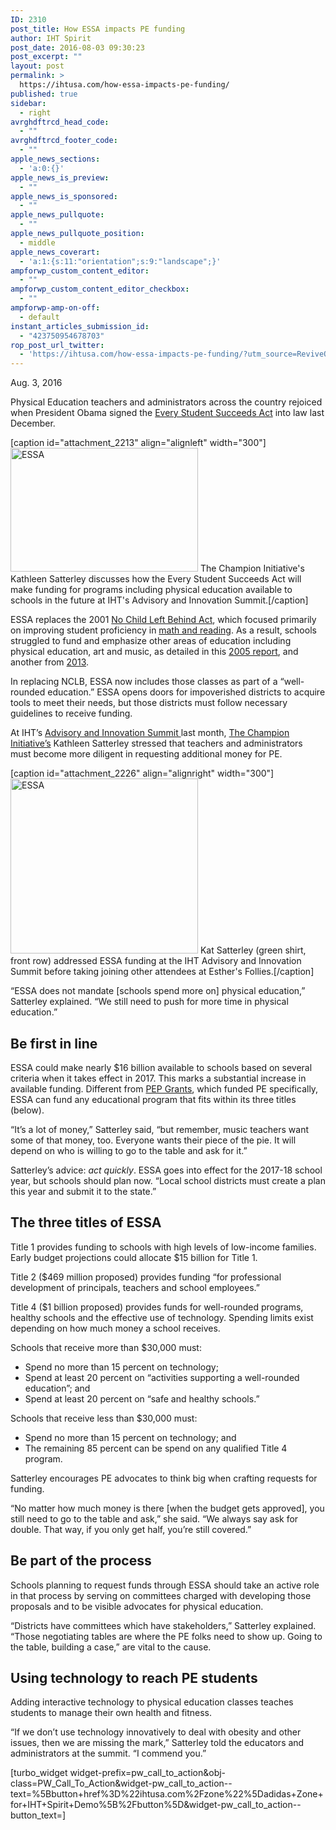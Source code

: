 ```yaml
---
ID: 2310
post_title: How ESSA impacts PE funding
author: IHT Spirit
post_date: 2016-08-03 09:30:23
post_excerpt: ""
layout: post
permalink: >
  https://ihtusa.com/how-essa-impacts-pe-funding/
published: true
sidebar:
  - right
avrghdftrcd_head_code:
  - ""
avrghdftrcd_footer_code:
  - ""
apple_news_sections:
  - 'a:0:{}'
apple_news_is_preview:
  - ""
apple_news_is_sponsored:
  - ""
apple_news_pullquote:
  - ""
apple_news_pullquote_position:
  - middle
apple_news_coverart:
  - 'a:1:{s:11:"orientation";s:9:"landscape";}'
ampforwp_custom_content_editor:
  - ""
ampforwp_custom_content_editor_checkbox:
  - ""
ampforwp-amp-on-off:
  - default
instant_articles_submission_id:
  - "423750954678703"
rop_post_url_twitter:
  - 'https://ihtusa.com/how-essa-impacts-pe-funding/?utm_source=ReviveOldPost&utm_medium=social&utm_campaign=ReviveOldPost'
---
```

<span style="font-weight: 400;">Aug. 3, 2016</span>

<span style="font-weight: 400;">Physical Education teachers and administrators across the country rejoiced when President Obama signed the <a href="http://www.ed.gov/essa?src=rn" target="_blank" rel="noopener noreferrer">Every Student Succeeds Act</a> </span><span style="font-weight: 400;">into law last December.</span>

[caption id="attachment_2213" align="alignleft" width="300"]<a href="https://ihtusa.com/wp-content/uploads/2016/07/KatSatt.jpg"><img class="wp-image-2213 size-medium" src="https://ihtusa.com/wp-content/uploads/2016/07/KatSatt-300x198.jpg" alt="ESSA" width="300" height="198" /></a> The Champion Initiative's Kathleen Satterley discusses how the Every Student Succeeds Act will make funding for programs including physical education available to schools in the future at IHT's Advisory and Innovation Summit.[/caption]

<span style="font-weight: 400;">ESSA replaces the 2001 <a href="http://www2.ed.gov/nclb/overview/intro/execsumm.html" target="_blank" rel="noopener noreferrer">No Child Left Behind Act</a>, which focused primarily on improving student proficiency in <a href="http://www.npr.org/sections/ed/2015/10/27/443110755/no-child-left-behind-what-worked-what-didnt" target="_blank" rel="noopener noreferrer">math and reading</a></span><span style="font-weight: 400;">. As a result, schools struggled to fund and emphasize other areas of education including physical education, art and music, as detailed in this <a href="http://news.healingwell.com/index.php?p=news1&amp;id=525549" target="_blank" rel="noopener noreferrer">2005 report</a></span><span style="font-weight: 400;">, and another from <a href="http://www.learningfirst.org/cutting-physical-education-and-recess-troubling-trends-and-how-you-can-help" target="_blank" rel="noopener noreferrer">2013</a></span><span style="font-weight: 400;">.</span><!--more-->

<span style="font-weight: 400;">In replacing NCLB, ESSA now includes those classes as part of a “well-rounded education.” ESSA opens doors for impoverished districts to acquire tools to meet their needs, but those districts must follow necessary guidelines to receive funding. </span>

<span style="font-weight: 400;">At IHT’s <a href="https://ihtusa.com/advisory-summit-brings-pe-leaders-together" target="_blank" rel="noopener noreferrer">Advisory and Innovation Summit </a></span><span style="font-weight: 400;">last month, <a href="http://www.thechampioninitiative.com" target="_blank" rel="noopener noreferrer">The Champion Initiative’s</a> Kathleen Satterley </span><span style="font-weight: 400;">stressed that teachers and administrators must become more diligent in requesting additional money for PE. </span>

[caption id="attachment_2226" align="alignright" width="300"]<a href="https://ihtusa.com/wp-content/uploads/2016/07/Katfrontcenter.jpg"><img class="size-medium wp-image-2226" src="https://ihtusa.com/wp-content/uploads/2016/07/Katfrontcenter-300x280.jpg" alt="ESSA" width="300" height="280" /></a> Kat Satterley (green shirt, front row) addressed ESSA funding at the IHT Advisory and Innovation Summit before taking joining other attendees at Esther's Follies.[/caption]

<span style="font-weight: 400;">“ESSA does not mandate [schools spend more on] physical education,” Satterley explained. “We still need to push for more time in physical education.”</span>
<h2><b>Be first in line</b></h2>
<span style="font-weight: 400;">ESSA could make nearly $16 billion available to schools based on several criteria when it takes effect in 2017. This marks a substantial increase in available funding. Different from <a href="http://www2.ed.gov/programs/whitephysed/index.html" target="_blank" rel="noopener noreferrer">PEP Grants</a></span><span style="font-weight: 400;">, which funded PE specifically, ESSA can fund any educational program that fits within its three titles (below).  </span>

<span style="font-weight: 400;">“It’s a lot of money,” Satterley said, “but remember, music teachers want some of that money, too. Everyone wants their piece of the pie. It will depend on who is willing to go to the table and ask for it.”</span>

<span style="font-weight: 400;">Satterley’s advice: </span><i><span style="font-weight: 400;">act quickly</span></i><span style="font-weight: 400;">. ESSA goes into effect for the 2017-18 school year, but schools should plan now. “Local school districts must create a plan this year and submit it to the state.”</span>
<h2><b>The three titles of ESSA</b></h2>
<span style="font-weight: 400;">Title 1 provides funding to schools with high levels of low-income families. Early budget projections could allocate $15 billion for Title 1. </span>

<span style="font-weight: 400;">Title 2 ($469 million proposed) provides funding “for professional development of principals, teachers and school employees.”</span>

<span style="font-weight: 400;">Title 4 ($1 billion proposed) provides funds for well-rounded programs, healthy schools and the effective use of technology. Spending limits exist depending on how much money a school receives.</span>

<span style="font-weight: 400;">Schools that receive more than $30,000 must:</span>
<ul>
 	<li style="font-weight: 400;"><span style="font-weight: 400;">Spend no more than 15 percent on technology; </span></li>
 	<li style="font-weight: 400;"><span style="font-weight: 400;">Spend at least 20 percent on “activities supporting a well-rounded education”; and</span></li>
 	<li style="font-weight: 400;"><span style="font-weight: 400;">Spend at least 20 percent on “safe and healthy schools.”</span></li>
</ul>
<span style="font-weight: 400;">Schools that receive less than $30,000 must:</span>
<ul>
 	<li style="font-weight: 400;"><span style="font-weight: 400;">Spend no more than 15 percent on technology; and</span></li>
 	<li style="font-weight: 400;"><span style="font-weight: 400;">The remaining 85 percent can be spend on any qualified Title 4 program.</span></li>
</ul>
<span style="font-weight: 400;">Satterley encourages PE advocates to think big when crafting requests for funding.</span>

<span style="font-weight: 400;">“No matter how much money is there [when the budget gets approved], you still need to go to the table and ask,” she said. “We always say ask for double. That way, if you only get half, you’re still covered.”</span>
<h2><b>Be part of the process</b></h2>
<span style="font-weight: 400;">Schools planning to request funds through ESSA should take an active role in that process by serving on committees charged with developing those proposals and to be visible advocates for physical education.</span>

<span style="font-weight: 400;">“Districts have committees which have stakeholders,” Satterley explained. “Those negotiating tables are where the PE folks need to show up. Going to the table, building a case,” are vital to the cause.</span>
<h2><b>Using technology to reach PE students</b></h2>
Adding interactive technology to physical education classes teaches students to manage their own health and fitness.

<span style="font-weight: 400;">“If we don’t use technology innovatively to deal with obesity and other issues, then we are missing the mark,” Satterley told the educators and administrators at the summit. “I commend you.”</span>

[turbo_widget widget-prefix=pw_call_to_action&obj-class=PW_Call_To_Action&widget-pw_call_to_action--text=%5Bbutton+href%3D%22ihtusa.com%2Fzone%22%5Dadidas+Zone+for+IHT+Spirit+Demo%5B%2Fbutton%5D&widget-pw_call_to_action--button_text=]

&nbsp;

&nbsp;

&nbsp;

&nbsp;

&nbsp;
